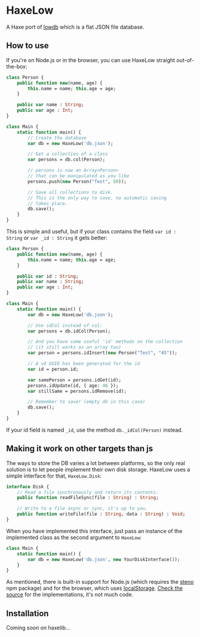 # HaxeLow

A Haxe port of [lowdb](https://github.com/typicode/lowdb) which is a flat JSON file database.

## How to use

If you're on Node.js or in the browser, you can use HaxeLow straight out-of-the-box:

```haxe
class Person {
	public function new(name, age) {
		this.name = name; this.age = age;
	}

	public var name : String;
	public var age : Int;
}

class Main {
	static function main() {
		// Create the database
		var db = new HaxeLow('db.json');

		// Get a collection of a class
		var persons = db.col(Person);

		// persons is now an Array<Person>
		// that can be manipulated as you like
		persons.push(new Person("Test", 50));

		// Save all collections to disk.
		// This is the only way to save, no automatic saving
		// takes place.
		db.save();
	}
}
```

This is simple and useful, but if your class contains the field `var id : String` or `var _id : String` it gets better:

```haxe
class Person {
	public function new(name, age) {
		this.name = name; this.age = age;
	}

	public var id : String;
	public var name : String;
	public var age : Int;
}

class Main {
	static function main() {
		var db = new HaxeLow('db.json');

		// Use idCol instead of col:
		var persons = db.idCol(Person);

		// And you have some useful 'id' methods on the collection
		// (it still works as an array too)
		var person = persons.idInsert(new Person("Test", "45"));

		// A v4 UUID has been generated for the id
		var id = person.id;

		var samePerson = persons.idGet(id);
		persons.idUpdate(id, { age: 46 });
		var stillSame = persons.idRemove(id);

		// Remember to save! (empty db in this case)
		db.save();
	}
}
```

If your id field is named `_id`, use the method `db._idCol(Person)` instead.

## Making it work on other targets than js

The ways to store the DB varies a lot between platforms, so the only real solution is to let people implement their own disk storage. HaxeLow uses a simple interface for that, `HaxeLow.Disk`:

```haxe
interface Disk {
	// Read a file synchronously and return its contents.
	public function readFileSync(file : String) : String;

	// Write to a file async or sync, it's up to you.
	public function writeFile(file : String, data : String) : Void;
}
```

When you have implemented this interface, just pass an instance of the implemented class as the second argument to `HaxeLow`:

```haxe
class Main {
	static function main() {
		var db = new HaxeLow('db.json', new YourDiskInterface());
	}
}
```

As mentioned, there is built-in support for Node.js (which requires the [steno](https://www.npmjs.com/package/steno) npm package) and for the browser, which uses [localStorage](https://developer.mozilla.org/en-US/docs/Web/API/Web_Storage_API). [Check the source](https://github.com/ciscoheat/haxelow/blob/master/src/HaxeLow.hx) for the implementations, it's not much code.

## Installation

Coming soon on haxelib...
